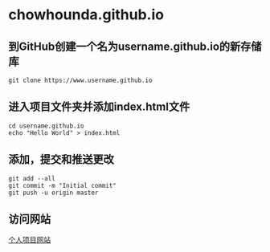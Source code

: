 # chowhounda.github.io

## 到GitHub创建一个名为username.github.io的新存储库
`
git clone https://www.username.github.io
`

## 进入项目文件夹并添加index.html文件
```
cd username.github.io
echo "Hello World" > index.html
```

## 添加，提交和推送更改
```
git add --all
git commit -m "Initial commit"
git push -u origin master
```

## 访问网站
[个人项目网站]('https://chowhounda.github.io')
